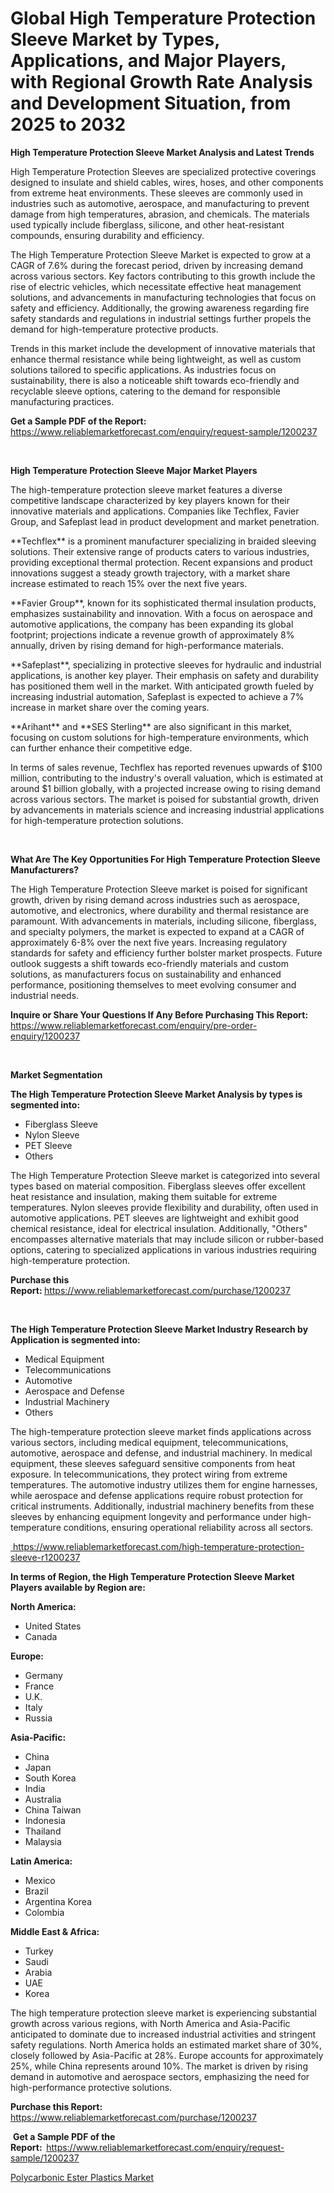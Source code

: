 <p><h1>Global High Temperature Protection Sleeve Market by Types, Applications, and Major Players, with Regional Growth Rate Analysis and Development Situation, from 2025 to 2032</h1></p><p><strong>High Temperature Protection Sleeve Market Analysis and Latest Trends</strong></p>
<p><p>High Temperature Protection Sleeves are specialized protective coverings designed to insulate and shield cables, wires, hoses, and other components from extreme heat environments. These sleeves are commonly used in industries such as automotive, aerospace, and manufacturing to prevent damage from high temperatures, abrasion, and chemicals. The materials used typically include fiberglass, silicone, and other heat-resistant compounds, ensuring durability and efficiency.</p><p>The High Temperature Protection Sleeve Market is expected to grow at a CAGR of 7.6% during the forecast period, driven by increasing demand across various sectors. Key factors contributing to this growth include the rise of electric vehicles, which necessitate effective heat management solutions, and advancements in manufacturing technologies that focus on safety and efficiency. Additionally, the growing awareness regarding fire safety standards and regulations in industrial settings further propels the demand for high-temperature protective products. </p><p>Trends in this market include the development of innovative materials that enhance thermal resistance while being lightweight, as well as custom solutions tailored to specific applications. As industries focus on sustainability, there is also a noticeable shift towards eco-friendly and recyclable sleeve options, catering to the demand for responsible manufacturing practices.</p></p>
<p><strong>Get a Sample PDF of the Report:&nbsp;</strong> <a href="https://www.reliablemarketforecast.com/enquiry/request-sample/1200237?utm_campaign=2754&utm_medium=2&utm_source=Github&utm_content=ia&utm_term=02042025&utm_id=high-temperature-protection-sleeve">https://www.reliablemarketforecast.com/enquiry/request-sample/1200237</a></p>
<p>&nbsp;</p>
<p><strong>High Temperature Protection Sleeve Major Market Players</strong></p>
<p><p>The high-temperature protection sleeve market features a diverse competitive landscape characterized by key players known for their innovative materials and applications. Companies like Techflex, Favier Group, and Safeplast lead in product development and market penetration.</p><p>**Techflex** is a prominent manufacturer specializing in braided sleeving solutions. Their extensive range of products caters to various industries, providing exceptional thermal protection. Recent expansions and product innovations suggest a steady growth trajectory, with a market share increase estimated to reach 15% over the next five years.</p><p>**Favier Group**, known for its sophisticated thermal insulation products, emphasizes sustainability and innovation. With a focus on aerospace and automotive applications, the company has been expanding its global footprint; projections indicate a revenue growth of approximately 8% annually, driven by rising demand for high-performance materials.</p><p>**Safeplast**, specializing in protective sleeves for hydraulic and industrial applications, is another key player. Their emphasis on safety and durability has positioned them well in the market. With anticipated growth fueled by increasing industrial automation, Safeplast is expected to achieve a 7% increase in market share over the coming years.</p><p>**Arihant** and **SES Sterling** are also significant in this market, focusing on custom solutions for high-temperature environments, which can further enhance their competitive edge.</p><p>In terms of sales revenue, Techflex has reported revenues upwards of $100 million, contributing to the industry's overall valuation, which is estimated at around $1 billion globally, with a projected increase owing to rising demand across various sectors. The market is poised for substantial growth, driven by advancements in materials science and increasing industrial applications for high-temperature protection solutions.</p></p>
<p>&nbsp;</p>
<p><strong>What Are The Key Opportunities For High Temperature Protection Sleeve Manufacturers?</strong></p>
<p><p>The High Temperature Protection Sleeve market is poised for significant growth, driven by rising demand across industries such as aerospace, automotive, and electronics, where durability and thermal resistance are paramount. With advancements in materials, including silicone, fiberglass, and specialty polymers, the market is expected to expand at a CAGR of approximately 6-8% over the next five years. Increasing regulatory standards for safety and efficiency further bolster market prospects. Future outlook suggests a shift towards eco-friendly materials and custom solutions, as manufacturers focus on sustainability and enhanced performance, positioning themselves to meet evolving consumer and industrial needs.</p></p>
<p><strong>Inquire or Share Your Questions If Any Before Purchasing This Report:</strong> <a href="https://www.reliablemarketforecast.com/enquiry/pre-order-enquiry/1200237?utm_campaign=2754&utm_medium=2&utm_source=Github&utm_content=ia&utm_term=02042025&utm_id=high-temperature-protection-sleeve">https://www.reliablemarketforecast.com/enquiry/pre-order-enquiry/1200237</a></p>
<p>&nbsp;</p>
<p><strong>Market Segmentation</strong></p>
<p><strong>The High Temperature Protection Sleeve Market Analysis by types is segmented into:</strong></p>
<p><ul><li>Fiberglass Sleeve</li><li>Nylon Sleeve</li><li>PET Sleeve</li><li>Others</li></ul></p>
<p><p>The High Temperature Protection Sleeve market is categorized into several types based on material composition. Fiberglass sleeves offer excellent heat resistance and insulation, making them suitable for extreme temperatures. Nylon sleeves provide flexibility and durability, often used in automotive applications. PET sleeves are lightweight and exhibit good chemical resistance, ideal for electrical insulation. Additionally, "Others" encompasses alternative materials that may include silicon or rubber-based options, catering to specialized applications in various industries requiring high-temperature protection.</p></p>
<p><strong>Purchase this Report:&nbsp;</strong><a href="https://www.reliablemarketforecast.com/purchase/1200237?utm_campaign=2754&utm_medium=2&utm_source=Github&utm_content=ia&utm_term=02042025&utm_id=high-temperature-protection-sleeve">https://www.reliablemarketforecast.com/purchase/1200237</a></p>
<p>&nbsp;</p>
<p><strong>The High Temperature Protection Sleeve Market Industry Research by Application is segmented into:</strong></p>
<p><ul><li>Medical Equipment</li><li>Telecommunications</li><li>Automotive</li><li>Aerospace and Defense</li><li>Industrial Machinery</li><li>Others</li></ul></p>
<p><p>The high-temperature protection sleeve market finds applications across various sectors, including medical equipment, telecommunications, automotive, aerospace and defense, and industrial machinery. In medical equipment, these sleeves safeguard sensitive components from heat exposure. In telecommunications, they protect wiring from extreme temperatures. The automotive industry utilizes them for engine harnesses, while aerospace and defense applications require robust protection for critical instruments. Additionally, industrial machinery benefits from these sleeves by enhancing equipment longevity and performance under high-temperature conditions, ensuring operational reliability across all sectors.</p></p>
<p><a href="https://www.reliablemarketforecast.com/high-temperature-protection-sleeve-r1200237?utm_campaign=2754&utm_medium=2&utm_source=Github&utm_content=ia&utm_term=02042025&utm_id=high-temperature-protection-sleeve">&nbsp;https://www.reliablemarketforecast.com/high-temperature-protection-sleeve-r1200237</a></p>
<p><strong>In terms of Region, the High Temperature Protection Sleeve Market Players available by Region are:</strong></p>
<p>
    <p> <strong> North America: </strong>
        <ul>
            <li>United States</li>
            <li>Canada</li>
        </ul>
        </p> 
    <p> <strong> Europe: </strong>
        <ul>
            <li>Germany</li>
            <li>France</li>
            <li>U.K.</li>
            <li>Italy</li>
            <li>Russia</li>
        </ul>
        </p> 
    <p> <strong> Asia-Pacific: </strong>
        <ul>
            <li>China</li>
            <li>Japan</li>
            <li>South Korea</li>
            <li>India</li>
            <li>Australia</li>
            <li>China Taiwan</li>
            <li>Indonesia</li>
            <li>Thailand</li>
            <li>Malaysia</li>
        </ul>
        </p> 
    <p> <strong> Latin America: </strong>
        <ul>
            <li>Mexico</li>
            <li>Brazil</li>
            <li>Argentina Korea</li>
            <li>Colombia</li>
        </ul>
        </p> 
    <p> <strong> Middle East & Africa: </strong>
        <ul>
            <li>Turkey</li>
            <li>Saudi</li>
            <li>Arabia</li>
            <li>UAE</li>
            <li>Korea</li>
        </ul>
    </p>
    </p>
<p><p>The high temperature protection sleeve market is experiencing substantial growth across various regions, with North America and Asia-Pacific anticipated to dominate due to increased industrial activities and stringent safety regulations. North America holds an estimated market share of 30%, closely followed by Asia-Pacific at 28%. Europe accounts for approximately 25%, while China represents around 10%. The market is driven by rising demand in automotive and aerospace sectors, emphasizing the need for high-performance protective solutions.</p></p>
<p><strong>Purchase this Report: </strong><a href="https://www.reliablemarketforecast.com/purchase/1200237?utm_campaign=2754&utm_medium=2&utm_source=Github&utm_content=ia&utm_term=02042025&utm_id=high-temperature-protection-sleeve">https://www.reliablemarketforecast.com/purchase/1200237</a></p>
<p>&nbsp;<strong>Get a Sample PDF of the Report:&nbsp;&nbsp;</strong><a href="https://www.reliablemarketforecast.com/enquiry/request-sample/1200237?utm_campaign=2754&utm_medium=2&utm_source=Github&utm_content=ia&utm_term=02042025&utm_id=high-temperature-protection-sleeve">https://www.reliablemarketforecast.com/enquiry/request-sample/1200237</a></p>
<p><strong></strong></p>
<p><p><a href="https://github.com/skerretflossie9297/Market-Research-Report-List-1/blob/main/polycarbonic-ester-plastics-market.md?utm_campaign=2754&utm_medium=2&utm_source=Github&utm_content=ia&utm_term=02042025&utm_id=high-temperature-protection-sleeve">Polycarbonic Ester Plastics Market</a></p></p>